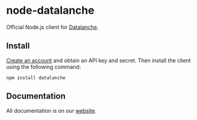 node-datalanche
===============

Official Node.js client for [Datalanche](https://www.datalanche.com).

## Install

[Create an account](https://www.datalanche.com/signup) and obtain an API key and secret. Then install the client using the
 following command:

    npm install datalanche
 
## Documentation

All documentation is on our [website](https://www.datalanche.com/docs).
